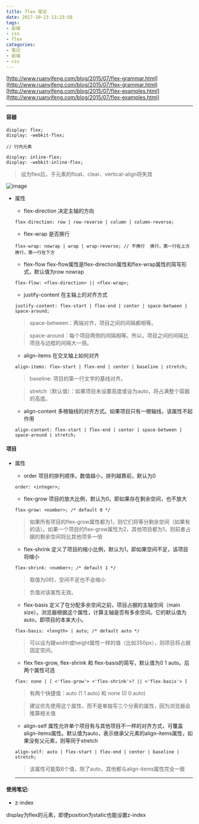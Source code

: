 ```yaml
---
title: flex 笔记
date: 2017-10-23 13:23:58
tags:
- 前端
- css
- flex
categories:
- 笔记
- 前端
- css
---
```


[http://www.ruanyifeng.com/blog/2015/07/flex-grammar.html](http://www.ruanyifeng.com/blog/2015/07/flex-grammar.html)
[http://www.ruanyifeng.com/blog/2015/07/flex-examples.html](http://www.ruanyifeng.com/blog/2015/07/flex-examples.html)

---

#### 容器

<!--more-->

```
display: flex;
display: -webkit-flex;

// 行内元素

display: inline-flex;
display: -webkit-inline-flex;
```
> 设为flex后，子元素的float、clear、vertical-align将失效

![image](http://www.ruanyifeng.com/blogimg/asset/2015/bg2015071004.png)

- 属性
    - flex-direction
    决定主轴的方向
    ```
    flex-direction: row | row-reverse | column | column-reverse;
    ```
    - flex-wrap
    是否换行
    ```
    flex-wrap: nowrap | wrap | wrap-reverse; // 不换行  换行，第一行在上方  换行，第一行在下方
    ```
    - flex-flow
    flex-flow属性是flex-direction属性和flex-wrap属性的简写形式，默认值为row nowrap
    ```
    flex-flow: <flex-direction> || <flex-wrap>;
    ```
    - justify-content
    在主轴上的对齐方式
    ```
    justify-content: flex-start | flex-end | center | space-between | space-around;
    ```
    > space-between：两端对齐，项目之间的间隔都相等。
    
    > space-around：每个项目两侧的间隔相等。所以，项目之间的间隔比项目与边框的间隔大一倍。
    
    - align-items
    在交叉轴上如何对齐
    ```
    align-items: flex-start | flex-end | center | baseline | stretch;
    ```
    > baseline: 项目的第一行文字的基线对齐。
    
    > stretch（默认值）：如果项目未设置高度或设为auto，将占满整个容器的高度。
    
    - align-content
    多根轴线的对齐方式。如果项目只有一根轴线，该属性不起作用
    ```
    align-content: flex-start | flex-end | center | space-between | space-around | stretch;
    ```

#### 项目
- 属性
    - order
    项目的排列顺序。数值越小，排列越靠前，默认为0
    ```
    order: <integer>;
    ```
    - flex-grow
    项目的放大比例，默认为0，即如果存在剩余空间，也不放大
    ```
    flex-grow: <number>; /* default 0 */
    ```
    > 如果所有项目的flex-grow属性都为1，则它们将等分剩余空间（如果有的话）。如果一个项目的flex-grow属性为2，其他项目都为1，则前者占据的剩余空间将比其他项多一倍
    
    - flex-shrink
    定义了项目的缩小比例，默认为1，即如果空间不足，该项目将缩小
    ```
    flex-shrink: <number>; /* default 1 */
    ```
    > 取值为0时，空间不足也不会缩小
    
    > 负值对该属性无效。
    
    - flex-basis
    定义了在分配多余空间之前，项目占据的主轴空间（main size）。浏览器根据这个属性，计算主轴是否有多余空间。它的默认值为auto，即项目的本来大小。
    ```
    flex-basis: <length> | auto; /* default auto */
    ```
    > 可以设为跟width或height属性一样的值（比如350px），则项目将占据固定空间。
    
    - flex
    flex-grow, flex-shrink 和 flex-basis的简写，默认值为0 1 auto。后两个属性可选
    ```
    flex: none | [ <'flex-grow'> <'flex-shrink'>? || <'flex-basis'> ]
    ```
    > 有两个快捷值：auto (1 1 auto) 和 none (0 0 auto)
    
    > 建议优先使用这个属性，而不是单独写三个分离的属性，因为浏览器会推算相关值
    
    - align-self
    属性允许单个项目有与其他项目不一样的对齐方式，可覆盖align-items属性。默认值为auto，表示继承父元素的align-items属性，如果没有父元素，则等同于stretch
    ```
    align-self: auto | flex-start | flex-end | center | baseline | stretch;
    ```
    > 该属性可能取6个值，除了auto，其他都与align-items属性完全一致
    
    ---
    
#### 使用笔记:

- z-index

display为flex的元素，即使position为static也能设置z-index